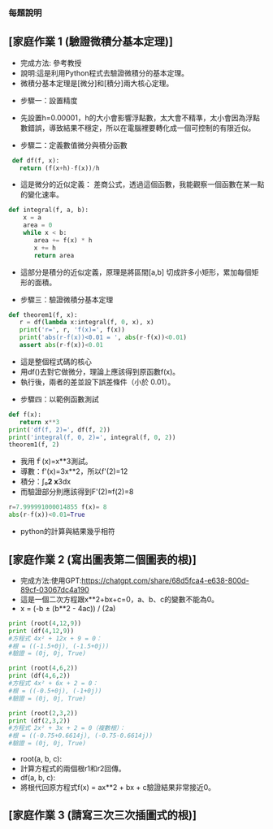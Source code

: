 ### 每題說明

## [家庭作業 1 (驗證微積分基本定理)]

* 完成方法: 參考教授
* 說明:這是利用Python程式去驗證微積分的基本定理。
* 微積分基本定理是[微分]和[積分]兩大核心定理。

- 步驟一：設置精度
* 先設置h=0.00001，h的大小會影響浮點數，太大會不精準，太小會因為浮點數錯誤，導致結果不穩定，所以在電腦裡要轉化成一個可控制的有限近似。

- 步驟二：定義數值微分與積分函數
```python
 def df(f, x):
   return (f(x+h)-f(x))/h
```
* 這是微分的近似定義： 差商公式，透過這個函數，我能觀察一個函數在某一點的變化速率。
```python
def integral(f, a, b):
    x = a
    area = 0
    while x < b:
       area += f(x) * h
       x += h
       return area
```
* 這部分是積分的近似定義，原理是將區間[a,b] 切成許多小矩形，累加每個矩形的面積。

- 步驟三：驗證微積分基本定理
```python
def theorem1(f, x):
   r = df(lambda x:integral(f, 0, x), x)
   print('r=', r, 'f(x)=', f(x))
   print('abs(r-f(x))<0.01 = ', abs(r-f(x))<0.01)
   assert abs(r-f(x))<0.01
```
* 這是整個程式碼的核心 
* 用df()去對它做微分，理論上應該得到原函數f(x)。
* 執行後，兩者的差並設下誤差條件（小於 0.01）。
- 步驟四：以範例函數測試
```python
def f(x):
   return x**3
print('df(f, 2)=', df(f, 2))
print('integral(f, 0, 2)=', integral(f, 0, 2))
theorem1(f, 2)
```
- 我用ｆ(x)=x**3測試。
- 導數：f'(x)=3x**2，所以f'(2)=12
- 積分：∫₀**2 x**3dx
- 而驗證部分則應該得到F'(2)≈f(2)=8
```Python
r=7.999991000014855 f(x)= 8
abs(r-f(x))<0.01=True
```
* python的計算與結果幾乎相符

## [家庭作業 2 (寫出圖表第二個圖表的根)]
* 完成方法:使用GPT:https://chatgpt.com/share/68d5fca4-e638-800d-89cf-03067dc4a190
* 這是一個二次方程跟x**2+bx+c=0，a、b、c的變數不能為0。
* x = (-b ± (b**2 - 4ac)) / (2a)
```python
print (root(4,12,9))
print (df(4,12,9))
#方程式 4x² + 12x + 9 = 0：
#根 = ((-1.5+0j), (-1.5+0j))
#驗證 = (0j, 0j, True)

print (root(4,6,2))
print (df(4,6,2))
#方程式 4x² + 6x + 2 = 0：
#根 = ((-0.5+0j), (-1+0j))
#驗證 = (0j, 0j, True)

print (root(2,3,2))
print (df(2,3,2))
#方程式 2x² + 3x + 2 = 0（複數根）：
#根 = ((-0.75+0.6614j), (-0.75-0.6614j))
#驗證 = (0j, 0j, True)
```
* root(a, b, c):
* 計算方程式的兩個根r1和r2回傳。
* df(a, b, c):
* 將根代回原方程式f(x) = ax**2 + bx + c驗證結果非常接近0。

## [家庭作業 3 (請寫三次三次插圖式的根)]
